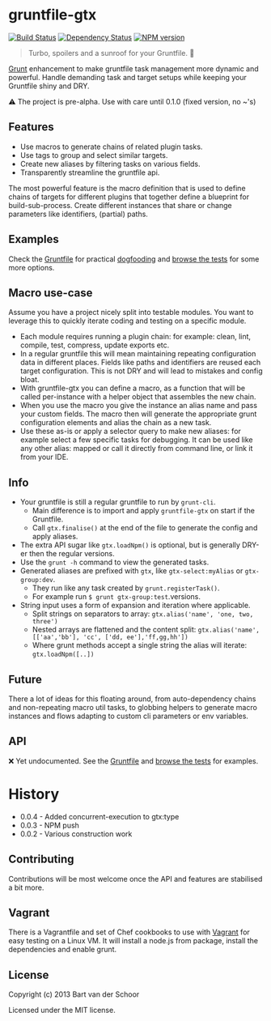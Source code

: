 # gruntfile-gtx

[![Build Status](https://secure.travis-ci.org/Bartvds/gruntfile-gtx.png?branch=master)](http://travis-ci.org/Bartvds/gruntfile-gtx) [![Dependency Status](https://gemnasium.com/Bartvds/gruntfile-gtx.png)](https://gemnasium.com/Bartvds/gruntfile-gtx) [![NPM version](https://badge.fury.io/js/gruntfile-gtx.png)](http://badge.fury.io/js/gruntfile-gtx)

> Turbo, spoilers and a sunroof for your Gruntfile. :checkered_flag:

[Grunt](http://www.gruntjs.com) enhancement to make gruntfile task management more dynamic and powerful. Handle demanding task and target setups while keeping your Gruntfile shiny and DRY.

:warning: The project is pre-alpha. Use with care until 0.1.0 (fixed version, no ~'s)

## Features

* Use macros to generate chains of related plugin tasks.
* Use tags to group and select similar targets.
* Create new aliases by filtering tasks on various fields.
* Transparently streamline the gruntfile api.

The most powerful feature is the macro definition that is used to define chains of targets for different plugins that together define a blueprint for build-sub-process. Create different instances that share or change parameters like identifiers, (partial) paths.

## Examples

Check the [Gruntfile](https://github.com/Bartvds/gruntfile-gtx/blob/master/Gruntfile.js) for practical [dogfooding](https://en.wikipedia.org/wiki/Dogfooding) and [browse the tests](https://github.com/Bartvds/gruntfile-gtx/tree/master/test/spec) for some more options.

## Macro use-case

Assume you have a project nicely split into testable modules. You want to leverage this to quickly iterate coding and testing on a specific module. 

* Each module requires running a plugin chain: for example: clean, lint, compile, test, compress, update exports etc.
* In a regular gruntfile this will mean maintaining repeating configuration data in different places. Fields like paths and identifiers are reused each target configuration. This is not DRY and will lead to mistakes and config bloat.
* With gruntfile-gtx you can define a macro, as a function that will be called per-instance with a helper object that assembles the new chain.
* When you use the macro you give the instance an alias name and pass your custom fields. The macro then will generate the appropriate grunt configuration elements and alias the chain as a new task.
* Use these as-is or apply a selector query to make new aliases: for example select a few specific tasks for debugging. It can be used like any other alias: mapped or call it directly from command line, or link it from your IDE.

## Info

* Your gruntfile is still a regular gruntfile to run by `grunt-cli`. 
	* Main difference is to import and apply `gruntfile-gtx` on start if the Gruntfile.
	* Call `gtx.finalise()` at the end of the file to generate the config and apply aliases. 
* The extra API sugar like `gtx.loadNpm()` is optional, but is generally DRY-er then the regular versions.
* Use the `grunt -h` command to view the generated tasks.
* Generated aliases are prefixed with `gtx`, like `gtx-select:myAlias` or `gtx-group:dev`.
	* They run like any task created by `grunt.registerTask()`. 
	* For example run `$ grunt gtx-group:test`.versions. 
* String input uses a form of expansion and iteration where applicable.
	* Split strings on separators to array: `gtx.alias('name', 'one, two, three')`
	* Nested arrays are flattened and the content split: `gtx.alias('name', [['aa','bb'], 'cc', ['dd, ee'],'ff,gg,hh'])`  
	* Where grunt methods accept a single string the alias will iterate: `gtx.loadNpm([..])`

## Future

There a lot of ideas for this floating around, from auto-dependency chains and non-repeating macro util tasks, to globbing helpers to generate macro instances and flows adapting to custom cli parameters or env variables.

## API

:x: Yet undocumented. See the [Gruntfile](https://github.com/Bartvds/gruntfile-gtx/blob/master/Gruntfile.js) and [browse the tests](https://github.com/Bartvds/gruntfile-gtx/tree/master/test/spec) for examples.

# History

* 0.0.4 - Added concurrent-execution to gtx:type
* 0.0.3 - NPM push
* 0.0.2 - Various construction work

## Contributing

Contributions will be most welcome once the API and features are stabilised a bit more.

## Vagrant

There is a Vagrantfile and set of Chef cookbooks to use with [Vagrant](http://www.vagrantup.com) for easy testing on a Linux VM. It will install a node.js from package, install the dependencies and enable grunt.

## License

Copyright (c) 2013 Bart van der Schoor

Licensed under the MIT license.